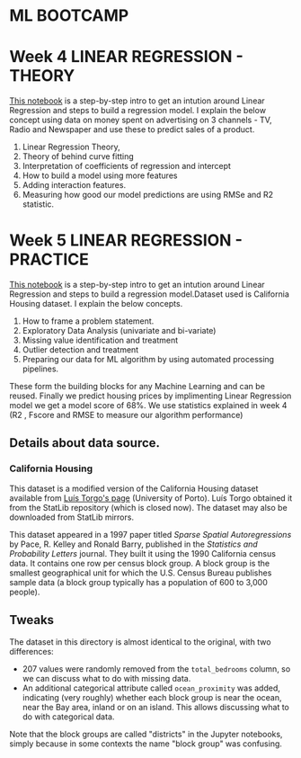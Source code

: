 # ML BOOTCAMP 
# Week 4 LINEAR REGRESSION - THEORY

[This notebook](https://github.com/bharathkreddy/Linear-Regression/blob/master/BRK.ipynb) is a step-by-step intro to get an intution around Linear Regression and steps to build a regression model. I explain the below concept using data on money spent on advertising on 3 channels - TV, Radio and Newspaper and use these to predict sales of a product.
 1. Linear Regression Theory,
 2. Theory of behind curve fitting 
 3. Interpretation of coefficients of regression and intercept
 4. How to build a model using more features
 5. Adding interaction features.
 6. Measuring how good our model predictions are using RMSe and R2 statistic.

# Week 5 LINEAR REGRESSION - PRACTICE
[This notebook](https://github.com/bharathkreddy/Linear-Regression/blob/master/California%20prices.ipynb) is a step-by-step intro to get an intution around Linear Regression and steps to build a regression model.Dataset used is California Housing dataset. I explain the below concepts.
1. How to frame a problem statement.
2. Exploratory Data Analysis (univariate and bi-variate) 
3. Missing value identification and treatment
4. Outlier detection and treatment
5. Preparing our data for ML algorithm by using automated processing pipelines.

These form the building blocks for any Machine Learning and can be reused.
Finally we predict housing prices by implimenting Linear Regression model we get a model score of 68%. We use statistics explained in week 4 (R2 , Fscore and RMSE to measure our algorithm performance)


## Details about data source.
### California Housing

This dataset is a modified version of the California Housing dataset available from [Luís Torgo's page](http://www.dcc.fc.up.pt/~ltorgo/Regression/cal_housing.html) (University of Porto). Luís Torgo obtained it from the StatLib repository (which is closed now). The dataset may also be downloaded from StatLib mirrors.

This dataset appeared in a 1997 paper titled *Sparse Spatial Autoregressions* by Pace, R. Kelley and Ronald Barry, published in the *Statistics and Probability Letters* journal. They built it using the 1990 California census data. It contains one row per census block group. A block group is the smallest geographical unit for which the U.S. Census Bureau publishes sample data (a block group typically has a population of 600 to 3,000 people).

## Tweaks
The dataset in this directory is almost identical to the original, with two differences:

* 207 values were randomly removed from the `total_bedrooms` column, so we can discuss what to do with missing data.
* An additional categorical attribute called `ocean_proximity` was added, indicating (very roughly) whether each block group is near the ocean, near the Bay area, inland or on an island. This allows discussing what to do with categorical data.

Note that the block groups are called "districts" in the Jupyter notebooks, simply because in some contexts the name "block group" was confusing.


